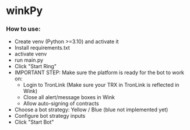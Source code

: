 # winkPy
### How to use:
- Create venv (Python >=3.10) and activate it
- Install requirements.txt
- activate venv
- run main.py
- Click "Start Ring"
- IMPORTANT STEP: Make sure the platform is ready for the bot to work on: 
    - Login to TronLink (Make sure your TRX in TronLink is reflected in Wink)
    - Close all alert/message boxes in Wink
    - Allow auto-signing of contracts
- Choose a bot strategy: Yellow / Blue (blue not implemented yet)
- Configure bot strategy inputs
- Click "Start Bot"
